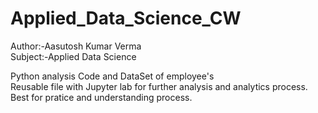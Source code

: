 # Applied_Data_Science_CW
Author:-Aasutosh Kumar Verma<br>
Subject:-Applied Data Science

Python analysis Code and DataSet of employee's <br>
Reusable file with Jupyter lab for further analysis and analytics process.<br>
Best for pratice and understanding process.<br>
